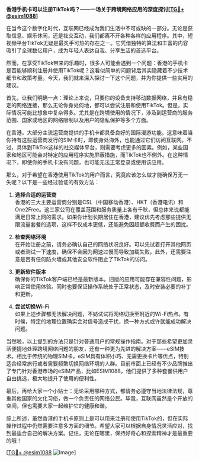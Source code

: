**香港手机卡可以注册TikTok吗？——一场关于跨境网络应用的深度探讨[[TG💪+ @esim1088](https://t.me/s/esim1088)]**

在当今这个数字化时代，互联网已经成为我们生活中不可或缺的一部分。无论是获取信息、娱乐休闲，还是社交互动，我们都离不开各种各样的应用程序。其中，短视频平台TikTok无疑是最炙手可热的存在之一。它凭借独特的算法和丰富的内容吸引了全球数亿用户，成为年轻人表达自我、分享生活的首选平台。

然而，在享受TikTok带来的乐趣时，很多人可能会遇到一个问题：香港的手机卡是否能够顺利注册并使用TikTok呢？这看似简单的问题背后其实隐藏着不少技术细节和政策考量。今天，我们就来深入探讨一下这个问题，并为你提供一些实用的建议。

首先，让我们明确一点：理论上来说，只要你的设备支持移动数据网络，并且有稳定的网络连接，那么无论你身处何地，都可以尝试注册和使用TikTok。但是，实际情况可能比想象中复杂得多。尤其是在跨境使用的情况下，涉及到运营商的服务范围、国家或地区的网络限制以及用户的隐私保护等多个方面。

在香港，大部分主流运营商提供的手机卡都具备良好的国际漫游功能，这意味着当你持有这些运营商发行的SIM卡时，即使身处海外，也能通过它们访问互联网。不过，具体到TikTok这样的社交媒体平台，则需要考虑更多的因素。例如，某些国家和地区可能会对特定的应用程序实施屏蔽措施，而TikTok也不例外。在这种情况下，即使你的手机卡没有问题，也可能无法正常登录或使用该应用。

那么，对于希望在香港使用TikTok的用户而言，究竟应该怎么做才能确保万无一失呢？以下是一些经过验证的有效方法：

1. **选择合适的运营商**  
   香港的三大主要运营商分别是CSL（中国移动香港）、HKT（香港电讯）和One2Free。这三家公司在覆盖范围和服务质量上各有千秋，但总体来说都能满足日常上网的需求。如果你计划长期居住在香港，建议优先考虑那些提供无限流量套餐的选项，这样不仅成本更低，还能避免因超额收费而产生的困扰。

2. **检查网络环境**  
   在开始注册之前，请务必确认自己的网络状况良好。可以先试着打开其他网页或者测试一下速度，确保不会因为网速过慢而导致加载失败。此外，还需要注意是否有任何防火墙或其他安全软件阻止了TikTok的访问。

3. **更新软件版本**  
   确保你的TikTok客户端已经是最新版本。旧版的应用可能存在兼容性问题，影响正常使用体验。同时也要保证操作系统处于正常状态，及时安装必要的补丁和更新。

4. **尝试切换Wi-Fi**  
   如果上述步骤都无法解决问题，不妨试试将网络切换至附近的Wi-Fi热点。有时候，特定的地理位置确实会对信号造成干扰，换一种方式或许就能成功解决问题。

当然啦，以上提到的方法只是针对普通用户的常规操作指南。对于那些希望更加灵活便捷地处理跨境网络问题的朋友，还有一种更为先进的解决方案——eSIM技术。相比于传统的物理SIM卡，eSIM具有体积小巧、无需更换卡片等优点，特别适合经常旅行或者需要频繁切换网络环境的人群。目前市面上已经有不少品牌推出了专门针对香港市场的eSIM产品，比如ESIM1088，他们提供了多种套餐供用户自由挑选，极大地提升了使用的便利性。

最后，再给大家一个小贴士：无论采用哪种方式，都请务必遵守当地法律法规，尊重其他国家的文化习俗，做一个负责任的网络公民。毕竟，互联网虽然是个开放的空间，但也需要大家一起维护它的健康和谐。

综上所述，虽然香港的手机卡原则上是可以用来注册和使用TikTok的，但在实际操作过程中仍然需要注意多方面的细节。希望大家可以根据自身情况灵活应对，找到最适合自己的解决方案。记住，无论在哪里，保持好奇心和探索精神才是最重要的哦！

[[TG💪+ @esim1088](https://t.me/s/esim1088) ![Image](https://i.postimg.cc/4NQfJmqS/Snipaste-2025-05-13-00-14-12.png)]